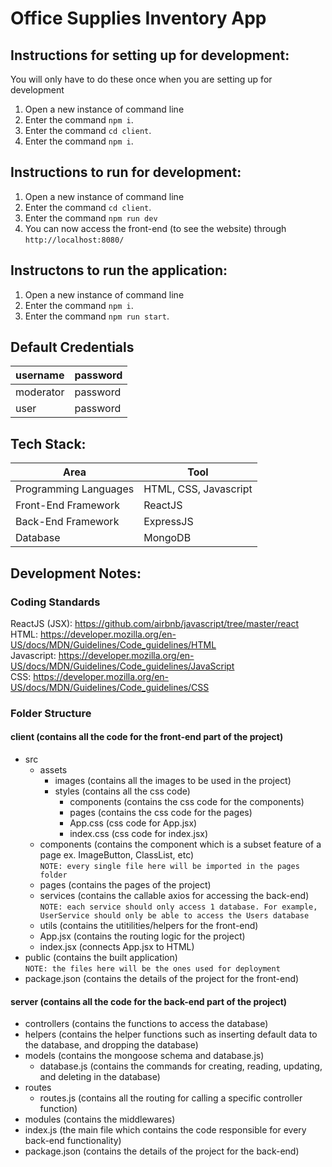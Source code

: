 # Office Supplies Inventory App

## Instructions for setting up for development:
You will only have to do these once when you are setting up for development

1. Open a new instance of command line
2. Enter the command `npm i`.
3. Enter the command `cd client`.
4. Enter the command `npm i`.

## Instructions to run for development:
1. Open a new instance of command line
2. Enter the command `cd client`.
4. Enter the command `npm run dev`
5. You can now access the front-end (to see the website) through `http://localhost:8080/`  

## Instructons to run the application:
1. Open a new instance of command line
2. Enter the command `npm i`.
3. Enter the command `npm run start`.


## Default Credentials
| username      | password   |
| ------------- | ---------- |
| moderator     | password   |
| user          | password   |

## Tech Stack:
| Area                  | Tool                    |
| --------------------- | ----------------------- |
| Programming Languages | HTML, CSS, Javascript   |
| Front-End Framework   | ReactJS                 |
| Back-End Framework    | ExpressJS               |
| Database              | MongoDB                 |

## Development Notes: 
### Coding Standards
ReactJS (JSX): https://github.com/airbnb/javascript/tree/master/react  
HTML: https://developer.mozilla.org/en-US/docs/MDN/Guidelines/Code_guidelines/HTML  
Javascript: https://developer.mozilla.org/en-US/docs/MDN/Guidelines/Code_guidelines/JavaScript  
CSS: https://developer.mozilla.org/en-US/docs/MDN/Guidelines/Code_guidelines/CSS  

### Folder Structure
#### client (contains all the code for the front-end part of the project)
- src  
  - assets  
    - images (contains all the images to be used in the project)  
    - styles (contains all the css code)  
      - components (contains the css code for the components)
      - pages (contains the css code for the pages)  
      - App.css (css code for App.jsx)
      - index.css (css code for index.jsx)
  - components (contains the component which is a subset feature of a page ex. ImageButton, ClassList, etc)  
    `NOTE: every single file here will be imported in the pages folder`
  - pages (contains the pages of the project)
  - services (contains the callable axios for accessing the back-end)  
    `NOTE: each service should only access 1 database. For example, UserService should only be able to access the Users database`
  - utils (contains the utitilities/helpers for the front-end)
  - App.jsx (contains the routing logic for the project)
  - index.jsx (connects App.jsx to HTML)
- public (contains the built application)  
  `NOTE: the files here will be the ones used for deployment` 
- package.json (contains the details of the project for the front-end)

#### server (contains all the code for the back-end part of the project)
- controllers (contains the functions to access the database)
- helpers (contains the helper functions such as inserting default data to the database, and dropping the database)
- models (contains the mongoose schema and database.js) 
  - database.js (contains the commands for creating, reading, updating, and deleting in the database) 
- routes
  - routes.js (contains all the routing for calling a specific controller function) 
- modules (contains the middlewares)
- index.js (the main file which contains the code responsible for every back-end functionality)
- package.json (contains the details of the project for the back-end)